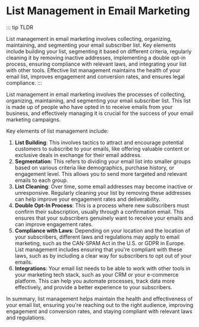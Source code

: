 # List Management in Email Marketing

::: tip TLDR

List management in email marketing involves collecting, organizing, maintaining, and segmenting your email subscriber list. Key elements include building your list, segmenting it based on different criteria, regularly cleaning it by removing inactive addresses, implementing a double opt-in process, ensuring compliance with relevant laws, and integrating your list with other tools. Effective list management maintains the health of your email list, improves engagement and conversion rates, and ensures legal compliance.
:::

List management in email marketing involves the processes of collecting, organizing, maintaining, and segmenting your email subscriber list. This list is made up of people who have opted in to receive emails from your business, and effectively managing it is crucial for the success of your email marketing campaigns. 

Key elements of list management include:

1. **List Building**: This involves tactics to attract and encourage potential customers to subscribe to your emails, like offering valuable content or exclusive deals in exchange for their email address.
2. **Segmentation**: This refers to dividing your email list into smaller groups based on various criteria like demographics, purchase history, or engagement level. This allows you to send more targeted and relevant emails to each group.
3. **List Cleaning**: Over time, some email addresses may become inactive or unresponsive. Regularly cleaning your list by removing these addresses can help improve your engagement rates and deliverability.
4. **Double Opt-In Process**: This is a process where new subscribers must confirm their subscription, usually through a confirmation email. This ensures that your subscribers genuinely want to receive your emails and can improve engagement rates.
5. **Compliance with Laws**: Depending on your location and the location of your subscribers, different laws and regulations may apply to email marketing, such as the CAN-SPAM Act in the U.S. or GDPR in Europe. List management includes ensuring that you're compliant with these laws, such as by including a clear way for subscribers to opt out of your emails.
6. **Integrations**: Your email list needs to be able to work with other tools in your marketing tech stack, such as your CRM or your e-commerce platform. This can help you automate processes, track data more effectively, and provide a better experience to your subscribers.

In summary, list management helps maintain the health and effectiveness of your email list, ensuring you're reaching out to the right audience, improving engagement and conversion rates, and staying compliant with relevant laws and regulations.
